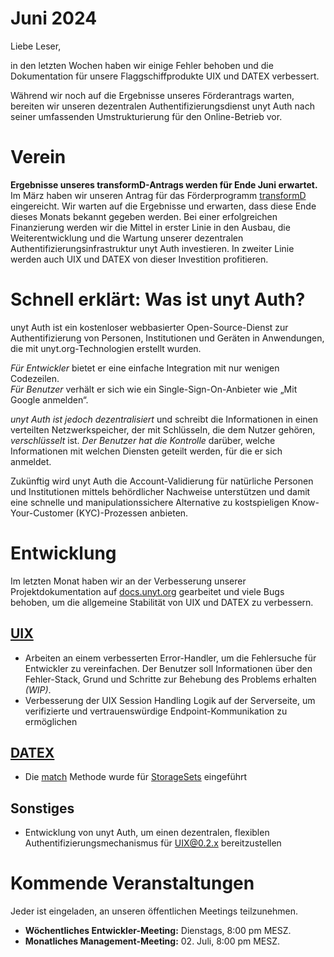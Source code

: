 # Juni 2024

Liebe Leser,

in den letzten Wochen haben wir einige Fehler behoben und die Dokumentation für unsere Flaggschiffprodukte UIX und DATEX verbessert.

Während wir noch auf die Ergebnisse unseres Förderantrags warten, bereiten wir unseren dezentralen Authentifizierungsdienst
unyt Auth nach seiner umfassenden Umstrukturierung für den Online-Betrieb vor.

# Verein

**Ergebnisse unseres transformD-Antrags werden für Ende Juni erwartet.**
Im März haben wir unseren Antrag für das Förderprogramm [transformD](https://www.deutsche-stiftung-engagement-und-ehrenamt.de/foerderung/transformd/) eingereicht.
Wir warten auf die Ergebnisse und erwarten, dass diese Ende dieses Monats bekannt gegeben werden. Bei einer erfolgreichen Finanzierung werden wir die Mittel in erster Linie in
den Ausbau, die Weiterentwicklung und die Wartung unserer dezentralen Authentifizierungsinfrastruktur unyt Auth investieren. In zweiter Linie werden auch UIX und DATEX von dieser Investition
profitieren.

# Schnell erklärt: Was ist unyt Auth?
unyt Auth ist ein kostenloser webbasierter Open-Source-Dienst zur Authentifizierung von Personen, Institutionen und Geräten in Anwendungen,
die mit unyt.org-Technologien erstellt wurden.

_Für Entwickler_ bietet er eine einfache Integration mit nur wenigen Codezeilen.  
_Für Benutzer_ verhält er sich wie ein Single-Sign-On-Anbieter wie „Mit Google anmelden“.

_unyt Auth ist jedoch dezentralisiert_ und schreibt die Informationen in einen verteilten Netzwerkspeicher, der mit Schlüsseln, die dem Nutzer gehören, _verschlüsselt_ ist.
_Der Benutzer hat die Kontrolle_ darüber, welche Informationen mit welchen Diensten geteilt werden, für die er sich anmeldet.

Zukünftig wird unyt Auth die Account-Validierung für natürliche Personen und Institutionen mittels behördlicher Nachweise unterstützen und damit eine
schnelle und manipulationssichere Alternative zu kostspieligen Know-Your-Customer (KYC)-Prozessen anbieten.

# Entwicklung
Im letzten Monat haben wir an der Verbesserung unserer Projektdokumentation auf [docs.unyt.org](https://docs.unyt.org) gearbeitet und viele Bugs behoben, um die allgemeine Stabilität von UIX und DATEX zu verbessern.

## [UIX](https://github.com/unyt-org/uix/pulls?q=is:closed%20created:%3E=2024-05-01)
* Arbeiten an einem verbesserten Error-Handler, um die Fehlersuche für Entwickler zu vereinfachen. Der Benutzer soll Informationen über den Fehler-Stack, Grund und Schritte zur Behebung des Problems erhalten *(WIP)*.
* Verbesserung der UIX Session Handling Logik auf der Serverseite, um verifizierte und vertrauenswürdige Endpoint-Kommunikation zu ermöglichen

## [DATEX](https://github.com/unyt-org/datex-core-js-legacy/pulls?q=is:closed%20created:%3E=2024-05-01)
* Die [match](https://docs.unyt.org/manual/datex/storage-collections#pattern-matching) Methode wurde für [StorageSets](https://docs.unyt.org/manual/datex/storage-collections#storagesets) eingeführt

## Sonstiges
* Entwicklung von unyt Auth, um einen dezentralen, flexiblen Authentifizierungsmechanismus für UIX@0.2.x bereitzustellen

# Kommende Veranstaltungen 

Jeder ist eingeladen, an unseren öffentlichen Meetings teilzunehmen.

* **Wöchentliches Entwickler-Meeting:** Dienstags, 8:00 pm MESZ.
* **Monatliches Management-Meeting:** 02. Juli, 8:00 pm MESZ.

